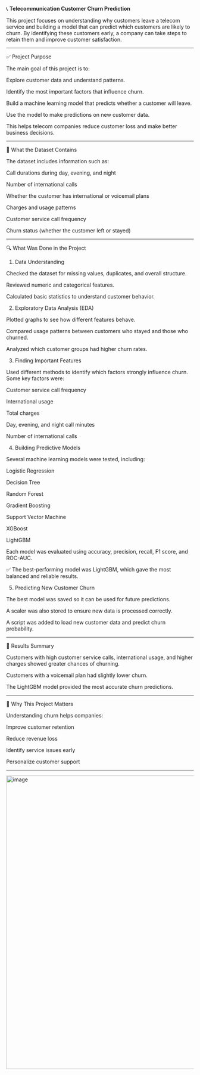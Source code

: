 📞 **Telecommunication Customer Churn Prediction**

This project focuses on understanding why customers leave a telecom service and building a model that can predict which customers are likely to churn. By identifying these customers early, a company can take steps to retain them and improve customer satisfaction.

---

✅ Project Purpose

The main goal of this project is to:

Explore customer data and understand patterns.

Identify the most important factors that influence churn.

Build a machine learning model that predicts whether a customer will leave.

Use the model to make predictions on new customer data.

This helps telecom companies reduce customer loss and make better business decisions.

---

📁 What the Dataset Contains

The dataset includes information such as:

Call durations during day, evening, and night

Number of international calls

Whether the customer has international or voicemail plans

Charges and usage patterns

Customer service call frequency

Churn status (whether the customer left or stayed)

---

🔍 What Was Done in the Project
1. Data Understanding

Checked the dataset for missing values, duplicates, and overall structure.

Reviewed numeric and categorical features.

Calculated basic statistics to understand customer behavior.

2. Exploratory Data Analysis (EDA)

Plotted graphs to see how different features behave.

Compared usage patterns between customers who stayed and those who churned.

Analyzed which customer groups had higher churn rates.

3. Finding Important Features

Used different methods to identify which factors strongly influence churn.
Some key factors were:

Customer service call frequency

International usage

Total charges

Day, evening, and night call minutes

Number of international calls

4. Building Predictive Models

Several machine learning models were tested, including:

Logistic Regression

Decision Tree

Random Forest

Gradient Boosting

Support Vector Machine

XGBoost

LightGBM

Each model was evaluated using accuracy, precision, recall, F1 score, and ROC-AUC.

✅ The best-performing model was LightGBM, which gave the most balanced and reliable results.

5. Predicting New Customer Churn

The best model was saved so it can be used for future predictions.

A scaler was also stored to ensure new data is processed correctly.

A script was added to load new customer data and predict churn probability.

---

🎯 Results Summary

Customers with high customer service calls, international usage, and higher charges showed greater chances of churning.

Customers with a voicemail plan had slightly lower churn.

The LightGBM model provided the most accurate churn predictions.

---

🌟 Why This Project Matters

Understanding churn helps companies:

Improve customer retention

Reduce revenue loss

Identify service issues early

Personalize customer support

---

<img width="1652" height="788" alt="image" src="https://github.com/user-attachments/assets/bd0a616c-b81d-41eb-aa6a-796fed5b730f" />
